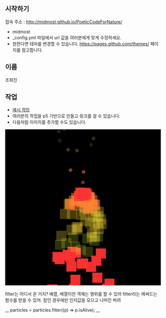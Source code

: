 ## 시작하기

접속 주소 : <http://midmost.github.io/PoeticCodeForNature/>
 * midmost
 * \_config.yml 파일에서 url 값을 여러분에게 맞게 수정하세요.
 * 원한다면 테마를 변경할 수 있습니다. <https://pages.github.com/themes/> 페이지를 참고합니다.


## 이름
조희진

## 작업
 * [예시 작업](https://editor.p5js.org/midmost44@gmail.com/sketches/FgHx1hfAA)
 * 여러분의 작업을 p5 기반으로 만들고 링크를 걸 수 있습니다.
 * 다음처럼 이미지를 추가할 수도 있습니다.

 ![예시 이미지](/untitled.png)

filter는 어디서 온 거지? 배열, 배열이란 객체는 행위를 할 수 있어
filter라는 메써드는 함수를 받을 수 있어.
참인 경우에만 인지값을 모으고 나머진 버려

,,,
 particles = particles.filter((p) => p.isAlive);
 ,,,
